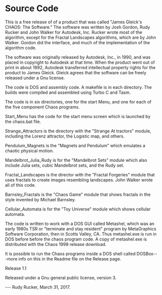 # Source Code

This is a free release of of a product that was called  "James Gleick's CHAOS: The Software." The software was written by Josh Gordon, Rudy Rucker and John Walker for Autodesk, Inc. Rucker wrote most of the algorithm, except for the Fractal Landscapes algorithms, which are by John Walker.  Gordon did the interface, and much of the implementation of the algorithm code.

The software was originally released by Autodesk, Inc., in 1990, and was placed in copyright to Autodesk at that time.  When the product went out of print in about 1992, Autodesk transferred intellectual property rights for the product to James Gleick.  Gleick agrees that the software can be freely released under a Gnu license.

The code is DOS and assembly code.  A makefile is in each directory. The builds were compiled and assembled using Turbo C and Tasm.

The code is in six directories, one for the start Menu, and one for each of the five component Chaos programs.

Start_Menu has the code for the start menu screen which is launched by the chaos.bat file.

Strange_Attractors is the directory with the "Strange At
tractors" module, including the Lorenz attractor, the Logistic map, and others.

Pendulum_Magnets is the "Magnets and Pendulum" which emulates a chaotic physical motion.

Mandelbrot_Julia_Rudy is for the "Mandelbrot Sets" module which also include Julia sets, cubic Mandelbrot sets, and the Rudy set.

Fractal_Landscapes is the director with the "Fractal Forgeries" module that uses fractals to create images resembling landscapes. John Walker wrote all of this code.

Barnsley_Fractals is the "Chaos Game" module that shows fractals in the style invented by Michael Barnsley.

Cellular_Automata is for the "Toy Universe" module which shows cellular automata.

The code is written to work with a DOS GUI called Metashel, which was an early 1980s TSR or "terminate and stay resident" program by MetaGraphics Software Corporation, then in Scotts Valley, CA. Thus metashel.exe is run in DOS before before the chaos program code. A copy of metashel.exe is distributed with the Chaos 1998 release download.

It is possible to run the Chaos programs inside a DOS shell called DOSBox---more info on this in the Readme file on the Release page.

<a url="https://github.com/rudyrucker/chaos/releases/tag/v1.1-chaos">Release 1.1</a>

Released under a Gnu general public license, version 3.

--- Rudy Rucker, March 31, 2017.
